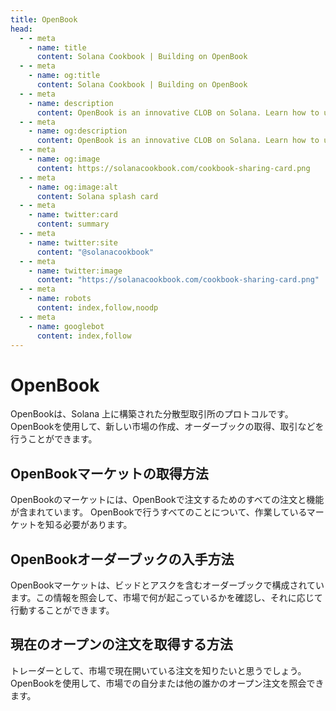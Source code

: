```yaml
---
title: OpenBook
head:
  - - meta
    - name: title
      content: Solana Cookbook | Building on OpenBook
  - - meta
    - name: og:title
      content: Solana Cookbook | Building on OpenBook
  - - meta
    - name: description
      content: OpenBook is an innovative CLOB on Solana. Learn how to use and build on top of OpenBook.
  - - meta
    - name: og:description
      content: OpenBook is an innovative CLOB on Solana. Learn how to use and build on top of OpenBook.
  - - meta
    - name: og:image
      content: https://solanacookbook.com/cookbook-sharing-card.png
  - - meta
    - name: og:image:alt
      content: Solana splash card
  - - meta
    - name: twitter:card
      content: summary
  - - meta
    - name: twitter:site
      content: "@solanacookbook"
  - - meta
    - name: twitter:image
      content: "https://solanacookbook.com/cookbook-sharing-card.png"
  - - meta
    - name: robots
      content: index,follow,noodp
  - - meta
    - name: googlebot
      content: index,follow
---
```


# OpenBook

OpenBookは、Solana 上に構築された分散型取引所のプロトコルです。 OpenBookを使用して、新しい市場の作成、オーダーブックの取得、取引などを行うことができます。

## OpenBookマーケットの取得方法

OpenBookのマーケットには、OpenBookで注文するためのすべての注文と機能が含まれています。 OpenBookで行うすべてのことについて、作業しているマーケットを知る必要があります。

<SolanaCodeGroup>
  <SolanaCodeGroupItem title="TS" active>

  <template v-slot:default>

@[code](@/code/OpenBook/load-market/load-market.en.ts)

  </template>

  <template v-slot:preview>

@[code](@/code/OpenBook/load-market/load-market.preview.en.ts)

  </template>

  </SolanaCodeGroupItem>

</SolanaCodeGroup>

## OpenBookオーダーブックの入手方法

OpenBookマーケットは、ビッドとアスクを含むオーダーブックで構成されています。この情報を照会して、市場で何が起こっているかを確認し、それに応じて行動することができます。

<SolanaCodeGroup>
  <SolanaCodeGroupItem title="TS" active>

  <template v-slot:default>

@[code](@/code/OpenBook/get-books/get-books.en.ts)

  </template>

  <template v-slot:preview>

@[code](@/code/OpenBook/get-books/get-books.preview.en.ts)

  </template>

  </SolanaCodeGroupItem>

</SolanaCodeGroup>

## 現在のオープンの注文を取得する方法

トレーダーとして、市場で現在開いている注文を知りたいと思うでしょう。OpenBookを使用して、市場での自分または他の誰かのオープン注文を照会できます。

<SolanaCodeGroup>
  <SolanaCodeGroupItem title="TS" active>

  <template v-slot:default>

@[code](@/code/OpenBook/get-orders/get-orders.en.ts)

  </template>

  <template v-slot:preview>

@[code](@/code/OpenBook/get-orders/get-orders.preview.en.ts)

  </template>

  </SolanaCodeGroupItem>

</SolanaCodeGroup>